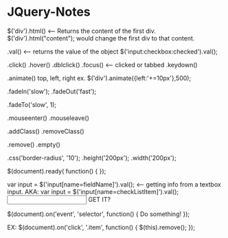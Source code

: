JQuery-Notes
============

$('div').html() <-- Returns the content of the first div.
$('div').html("content"); would change the first div to that content.

.val() <-- returns the value of the object
$('input:checkbox:checked').val();

.click()
.hover()
.dblclick()
.focus() <-- clicked or tabbed
.keydown()

.animate()
top, left, right
ex. $('div').animate({left:'+=10px'},500);


.fadeIn('slow');
.fadeOut('fast');

.fadeTo('slow', 1);

.mouseenter()
.mouseleave()

.addClass()
.removeClass()

.remove()
.empty()

.css('border-radius', '10');
.height('200px');
.width('200px');

$(document).ready( function() { });

var input = $('input[name=fieldName]').val(); <-- getting info from a textbox input. 
AKA: var input = $('input[name=checkListItem]').val();  <input type="text" name="checkListItem" /> GET IT?


$(document).on('event', 'selector', function() {
    Do something!
});

EX:
$(document).on('click', '.item', function() {
        $(this).remove();
});

